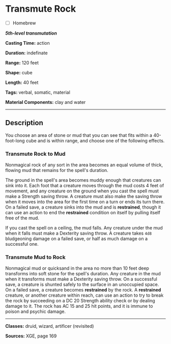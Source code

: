 # Transmute Rock

- [ ] Homebrew

***5th-level transmutation***

**Casting Time:** action

**Duration:** indefinate

**Range:** 120 feet

**Shape:** cube

**Length:** 40 feet

**Tags:** verbal, somatic, material

**Material Components:** clay and water

---

## Description
You choose an area of stone or mud that you can see that fits within a 40-foot-long cube and is within range, and choose one of the following effects.

### Transmute Rock to Mud
Nonmagical rock of any sort in the area becomes an equal volume of thick, flowing mud that remains for the spell's duration.

The ground in the spell's area becomes muddy enough that creatures can sink into it.
Each foot that a creature moves through the mud costs 4 feet of movement, and any creature on the ground when you cast the spell must make a Strength saving throw.
A creature must also make the saving throw when it moves into the area for the first time on a turn or ends its turn there.
On a failed save, a creature sinks into the mud and is **restrained**, though it can use an action to end the **restrained** condition on itself by pulling itself free of the mud.

If you cast the spell on a ceiling, the mud falls.
Any creature under the mud when it falls must make a Dexterity saving throw.
A creature takes `4d8` bludgeoning damage on a failed save, or half as much damage on a successful one.

### Transmute Mud to Rock
Nonmagical mud or quicksand in the area no more than 10 feet deep transforms into soft stone for the spell's duration.
Any creature in the mud when it transforms must make a Dexterity saving throw.
On a successful save, a creature is shunted safely to the surface in an unoccupied space.
On a failed save, a creature becomes **restrained** by the rock.
A **restrained** creature, or another creature within reach, can use an action to try to break the rock by succeeding on a DC 20 Strength ability check or by dealing damage to it.
The rock has AC 15 and 25 hit points, and it is immune to poison and psychic damage.

---

**Classes:** druid, wizard, artificer (revisited)

**Sources:** XGE, page 169
